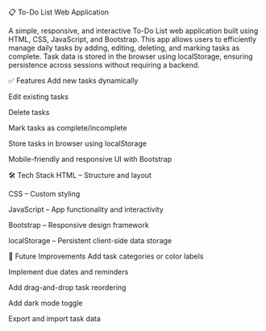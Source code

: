 📋 To-Do List Web Application

A simple, responsive, and interactive To-Do List web application built using HTML, CSS, JavaScript, and Bootstrap.
This app allows users to efficiently manage daily tasks by adding, editing, deleting, and marking tasks as complete. 
Task data is stored in the browser using localStorage, ensuring persistence across sessions without requiring a backend.


✅ Features
Add new tasks dynamically

Edit existing tasks

Delete tasks

Mark tasks as complete/incomplete

Store tasks in browser using localStorage

Mobile-friendly and responsive UI with Bootstrap



🛠️ Tech Stack
HTML – Structure and layout

CSS – Custom styling

JavaScript – App functionality and interactivity

Bootstrap – Responsive design framework

localStorage – Persistent client-side data storage



🌟 Future Improvements
 Add task categories or color labels

 Implement due dates and reminders

 Add drag-and-drop task reordering

 Add dark mode toggle

 Export and import task data

